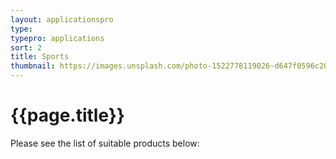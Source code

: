 ```yaml
---
layout: applicationspro
type: 
typepro: applications
sort: 2
title: Sports
thumbnail: https://images.unsplash.com/photo-1522778119026-d647f0596c20?ixlib=rb-1.2.1&ixid=MnwxMjA3fDB8MHxwaG90by1wYWdlfHx8fGVufDB8fHx8&auto=format&fit=crop&w=1770&q=80
---
```

# {{page.title}}

Please see the list of suitable products below: